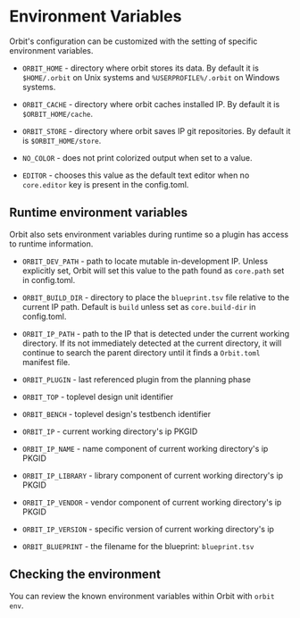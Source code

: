 # Environment Variables

Orbit's configuration can be customized with the setting of specific environment variables. 

- `ORBIT_HOME` - directory where orbit stores its data. By default it is `$HOME/.orbit` on Unix systems and `%USERPROFILE%/.orbit` on Windows systems.

- `ORBIT_CACHE` - directory where orbit caches installed IP. By default it is `$ORBIT_HOME/cache`.

- `ORBIT_STORE` - directory where orbit saves IP git repositories. By default it is `$ORBIT_HOME/store`.

- `NO_COLOR` - does not print colorized output when set to a value.

- `EDITOR` - chooses this value as the default text editor when no `core.editor` key is present in the config.toml.

## Runtime environment variables

Orbit also sets environment variables during runtime so a plugin has access to runtime information. 

- `ORBIT_DEV_PATH` - path to locate mutable in-development IP. Unless explicitly set, Orbit will set this value to the path found as `core.path` set in config.toml.

- `ORBIT_BUILD_DIR` - directory to place the `blueprint.tsv` file relative to the current IP path. Default is `build` unless set as `core.build-dir` in config.toml.

- `ORBIT_IP_PATH` - path to the IP that is detected under the current working directory. If its not immediately detected at the current directory, it will continue to search the parent directory until it finds a `Orbit.toml` manifest file.

- `ORBIT_PLUGIN` - last referenced plugin from the planning phase

- `ORBIT_TOP` - toplevel design unit identifier

- `ORBIT_BENCH` - toplevel design's testbench identifier

- `ORBIT_IP` - current working directory's ip PKGID

- `ORBIT_IP_NAME` - name component of current working directory's ip PKGID

- `ORBIT_IP_LIBRARY` - library component of current working directory's ip PKGID

- `ORBIT_IP_VENDOR` - vendor component of current working directory's ip PKGID

- `ORBIT_IP_VERSION` - specific version of current working directory's ip

- `ORBIT_BLUEPRINT` - the filename for the blueprint: `blueprint.tsv`

## Checking the environment

You can review the known environment variables within Orbit with `orbit env`.

<!--Note about environment variables vs. settings file vs. arguments

precedence:
3. config file
2. env vars
1. command-line
-->